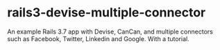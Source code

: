 rails3-devise-multiple-connector
================================

An example Rails 3.7 app with Devise, CanCan, and multiple connectors such as Facebook, Twitter, Linkedin and Google. With a tutorial.